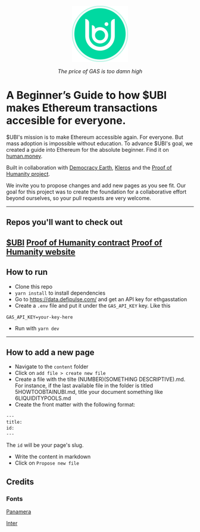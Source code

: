 <p align="Center">
<img src="public/UBIlogo2.png"  width="150">
</p>
  <p align="center"><i>The price of GAS is too damn high</i></p>

# A Beginner’s Guide to how $UBI makes Ethereum transactions accesible for everyone.

$UBI's mission is to make Ethereum accessible again. For everyone. 
But mass adoption is impossible without education. To advance $UBI's goal, we created a guide into Ethereum for the absolute beginner. Find it on [human.money](human.money).

Built in collaboration with [Democracy Earth](http://democracy.earth), [Kleros](https://github.com/kleros) and the [Proof of Humanity project](https://github.com/Proof-Of-Humanity).

We invite you to propose changes and add new pages as you see fit. Our goal for this project was to create the foundation for a collaborative effort beyond ourselves, so your pull requests are very welcome.

-------

## Repos you'll want to check out
[$UBI](https://github.com/DemocracyEarth/ubi)
[Proof of Humanity contract](https://github.com/Proof-Of-Humanity/Proof-Of-Humanity)
[Proof of Humanity website](https://github.com/Proof-Of-Humanity/proof-of-humanity-web)
-------

## How to run

* Clone this repo
* `yarn install` to install dependencies
* Go to https://data.defipulse.com/ and get an API key for ethgasstation
* Create a `.env` file and put it under the `GAS_API_KEY` key. Like this
 
```env
GAS_API_KEY=your-key-here
```

* Run with `yarn dev`

-------

## How to add a new page

* Navigate to the `content` folder
* Click on `add file > create new file`
* Create a file with the tilte (NUMBER)(SOMETHING DESCRIPTIVE).md. For instance, if the last available file in the folder is titled 5HOWTOOBTAINUBI.md, title your document something like 6LIQUIDITYPOOLS.md 
* Create the front matter with the following format:
 ```
 ---
 title:
 id:
 ---
 ```
 The `id` will be your page's slug.
 * Write the content in markdown
 * Click on `Propose new file`

## Credits

### Fonts 
[Panamera](https://noirblancrouge.com/fonts/panamera/#:~:text=Panamera%20is%20a%20modern%20sans%20serif%20font%20family.&text=Panamera%20font%20works%20well%20both,a%20wide%20range%20of%20projects.) 

[Inter](https://github.com/rsms/inter)


